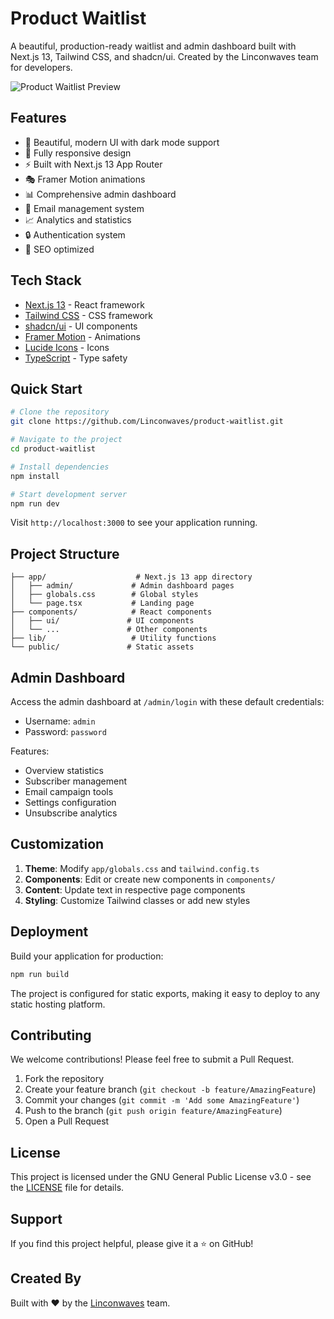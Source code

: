 # Product Waitlist

A beautiful, production-ready waitlist and admin dashboard built with Next.js 13, Tailwind CSS, and shadcn/ui. Created by the Linconwaves team for developers.

![Product Waitlist Preview](https://cdn.linconwaves.com/linconwaves/product-waitlist/landing.png)

## Features

- 🎨 Beautiful, modern UI with dark mode support
- 📱 Fully responsive design
- ⚡ Built with Next.js 13 App Router
- 🎭 Framer Motion animations
- 📊 Comprehensive admin dashboard
- 📧 Email management system
- 📈 Analytics and statistics
- 🔒 Authentication system
- 🎯 SEO optimized

## Tech Stack

- [Next.js 13](https://nextjs.org/) - React framework
- [Tailwind CSS](https://tailwindcss.com/) - CSS framework
- [shadcn/ui](https://ui.shadcn.com/) - UI components
- [Framer Motion](https://www.framer.com/motion/) - Animations
- [Lucide Icons](https://lucide.dev/) - Icons
- [TypeScript](https://www.typescriptlang.org/) - Type safety

## Quick Start

```bash
# Clone the repository
git clone https://github.com/Linconwaves/product-waitlist.git

# Navigate to the project
cd product-waitlist

# Install dependencies
npm install

# Start development server
npm run dev
```

Visit `http://localhost:3000` to see your application running.

## Project Structure

```
├── app/                    # Next.js 13 app directory
│   ├── admin/             # Admin dashboard pages
│   ├── globals.css        # Global styles
│   └── page.tsx           # Landing page
├── components/            # React components
│   ├── ui/               # UI components
│   └── ...               # Other components
├── lib/                   # Utility functions
└── public/               # Static assets
```

## Admin Dashboard

Access the admin dashboard at `/admin/login` with these default credentials:
- Username: `admin`
- Password: `password`

Features:
- Overview statistics
- Subscriber management
- Email campaign tools
- Settings configuration
- Unsubscribe analytics

## Customization

1. **Theme**: Modify `app/globals.css` and `tailwind.config.ts`
2. **Components**: Edit or create new components in `components/`
3. **Content**: Update text in respective page components
4. **Styling**: Customize Tailwind classes or add new styles

## Deployment

Build your application for production:

```bash
npm run build
```

The project is configured for static exports, making it easy to deploy to any static hosting platform.

## Contributing

We welcome contributions! Please feel free to submit a Pull Request.

1. Fork the repository
2. Create your feature branch (`git checkout -b feature/AmazingFeature`)
3. Commit your changes (`git commit -m 'Add some AmazingFeature'`)
4. Push to the branch (`git push origin feature/AmazingFeature`)
5. Open a Pull Request

## License

This project is licensed under the GNU General Public License v3.0 - see the [LICENSE](LICENSE) file for details.

## Support

If you find this project helpful, please give it a ⭐️ on GitHub!

## Created By

Built with ❤️ by the [Linconwaves](https://github.com/Linconwaves) team.